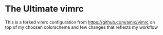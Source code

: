 # The Ultimate vimrc

This is a forked vimrc configuration from https://github.com/amix/vimrc on top of my choosen colorscheme and few changes that reflects my workflow
